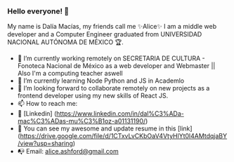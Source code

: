 ### Hello everyone! 👋

My name is Dalía Macías, my friends call me ✨Alice✨
I am a middle web developer and a Computer Engineer graduated from UNIVERSIDAD NACIONAL AUTÓNOMA DE MÉXICO 🏆. 

- 🔭 I’m currently working remotely on SECRETARIA DE CULTURA - Fonoteca Nacional de México as a web developer and Webmaster || Also I'm a computing teacher aswell
- 🌱 I’m currently learning Node Python and JS in Academlo 
- 👯 I’m looking forward to collaborate remotely on new projects as a frontend developer using my new skills of React JS.
- 📫 How to reach me: 
- 👔 [Linkedin] (https://www.linkedin.com/in/dal%C3%ADa-mac%C3%ADas-mu%C3%B1oz-a01131190/)
- 💎 You can see my awesome and update resume in this [link] (https://drive.google.com/file/d/1CTxvLvCKbOaV4VtyHlYt0l4AMtdqjaBY/view?usp=sharing) 
- 📭 Email: alice.ashford@gmail.com  
